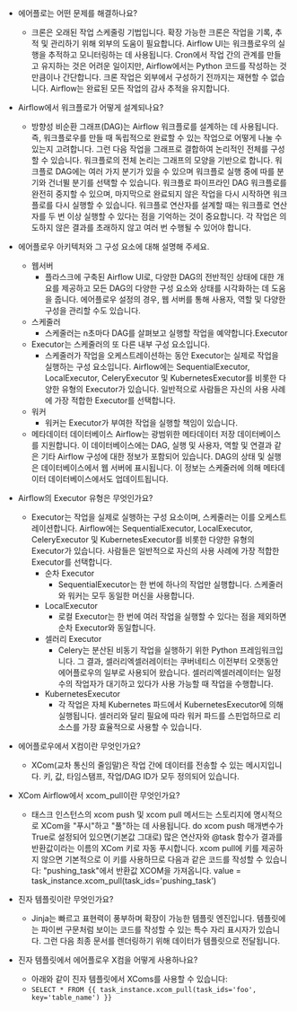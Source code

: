 - 에어플로는 어떤 문제를 해결하나요?
    - 크론은 오래된 작업 스케줄링 기법입니다. 확장 가능한 크론은 작업을 기록, 추적 및 관리하기 위해 외부의 도움이 필요합니다. Airflow UI는 워크플로우의 실행을 추적하고 모니터링하는 데 사용됩니다. Cron에서 작업 간의 관계를 만들고 유지하는 것은 어려운 일이지만, Airflow에서는 Python 코드를 작성하는 것만큼이나 간단합니다. 크론 작업은 외부에서 구성하기 전까지는 재현할 수 없습니다. Airflow는 완료된 모든 작업의 감사 추적을 유지합니다.

- Airflow에서 워크플로가 어떻게 설계되나요?
    - 방향성 비순환 그래프(DAG)는 Airflow 워크플로를 설계하는 데 사용됩니다. 즉, 워크플로우를 만들 때 독립적으로 완료할 수 있는 작업으로 어떻게 나눌 수 있는지 고려합니다. 그런 다음 작업을 그래프로 결합하여 논리적인 전체를 구성할 수 있습니다. 워크플로의 전체 논리는 그래프의 모양을 기반으로 합니다. 워크플로 DAG에는 여러 가지 분기가 있을 수 있으며 워크플로 실행 중에 따를 분기와 건너뛸 분기를 선택할 수 있습니다. 워크플로 파이프라인 DAG 워크플로를 완전히 중지할 수 있으며, 마지막으로 완료되지 않은 작업을 다시 시작하면 워크플로를 다시 실행할 수 있습니다. 워크플로 연산자를 설계할 때는 워크플로 연산자를 두 번 이상 실행할 수 있다는 점을 기억하는 것이 중요합니다. 각 작업은 의도하지 않은 결과를 초래하지 않고 여러 번 수행될 수 있어야 합니다.

- 에어플로우 아키텍처와 그 구성 요소에 대해 설명해 주세요.
    - 웹서버
        - 플라스크에 구축된 Airflow UI로, 다양한 DAG의 전반적인 상태에 대한 개요를 제공하고 모든 DAG의 다양한 구성 요소와 상태를 시각화하는 데 도움을 줍니다. 에어플로우 설정의 경우, 웹 서버를 통해 사용자, 역할 및 다양한 구성을 관리할 수도 있습니다.
    - 스케줄러
        - 스케줄러는 n초마다 DAG를 살펴보고 실행할 작업을 예약합니다.Executor
    - Executor는 스케줄러의 또 다른 내부 구성 요소입니다.
        - 스케줄러가 작업을 오케스트레이션하는 동안 Executor는 실제로 작업을 실행하는 구성 요소입니다. Airflow에는 SequentialExecutor, LocalExecutor, CeleryExecutor 및 KubernetesExecutor를 비롯한 다양한 유형의 Executor가 있습니다. 일반적으로 사람들은 자신의 사용 사례에 가장 적합한 Executor를 선택합니다.
    - 워커
        - 워커는 Executor가 부여한 작업을 실행할 책임이 있습니다.
    - 메타데이터 데이터베이스 Airflow는 광범위한 메타데이터 저장 데이터베이스를 지원합니다. 이 데이터베이스에는 DAG, 실행 및 사용자, 역할 및 연결과 같은 기타 Airflow 구성에 대한 정보가 포함되어 있습니다. DAG의 상태 및 실행은 데이터베이스에서 웹 서버에 표시됩니다. 이 정보는 스케줄러에 의해 메타데이터 데이터베이스에서도 업데이트됩니다.

- Airflow의 Executor 유형은 무엇인가요?
    - Executor는 작업을 실제로 실행하는 구성 요소이며, 스케줄러는 이를 오케스트레이션합니다. Airflow에는 SequentialExecutor, LocalExecutor, CeleryExecutor 및 KubernetesExecutor를 비롯한 다양한 유형의 Executor가 있습니다. 사람들은 일반적으로 자신의 사용 사례에 가장 적합한 Executor를 선택합니다. 
        - 순차 Executor
            - SequentialExecutor는 한 번에 하나의 작업만 실행합니다. 스케줄러와 워커는 모두 동일한 머신을 사용합니다.
        - LocalExecutor
            - 로컬 Executor는 한 번에 여러 작업을 실행할 수 있다는 점을 제외하면 순차 Executor와 동일합니다.
        - 셀러리 Executor
            - Celery는 분산된 비동기 작업을 실행하기 위한 Python 프레임워크입니다. 그 결과, 셀러리엑셀러레이터는 쿠버네티스 이전부터 오랫동안 에어플로우의 일부로 사용되어 왔습니다. 셀러리엑셀러레이터는 일정 수의 작업자가 대기하고 있다가 사용 가능할 때 작업을 수행합니다.
        - KubernetesExecutor
            - 각 작업은 자체 Kubernetes 파드에서 KubernetesExecutor에 의해 실행됩니다. 셀러리와 달리 필요에 따라 워커 파드를 스핀업하므로 리소스를 가장 효율적으로 사용할 수 있습니다.

- 에어플로우에서 X컴이란 무엇인가요?
    - XCom(교차 통신의 줄임말)은 작업 간에 데이터를 전송할 수 있는 메시지입니다. 키, 값, 타임스탬프, 작업/DAG ID가 모두 정의되어 있습니다.

- XCom Airflow에서 xcom_pull이란 무엇인가요?
    - 태스크 인스턴스의 xcom push 및 xcom pull 메서드는 스토리지에 명시적으로 XCom을 "푸시"하고 "풀"하는 데 사용됩니다. do xcom push 매개변수가 True로 설정되어 있으면(기본값 그대로) 많은 연산자와 @task 함수가 결과를 반환값이라는 이름의 XCom 키로 자동 푸시합니다. xcom pull에 키를 제공하지 않으면 기본적으로 이 키를 사용하므로 다음과 같은 코드를 작성할 수 있습니다: "pushing_task"에서 반환값 XCOM을 가져옵니다. value = task_instance.xcom_pull(task_ids='pushing_task')

- 진자 템플릿이란 무엇인가요?
    - Jinja는 빠르고 표현력이 풍부하며 확장이 가능한 템플릿 엔진입니다. 템플릿에는 파이썬 구문처럼 보이는 코드를 작성할 수 있는 특수 자리 표시자가 있습니다. 그런 다음 최종 문서를 렌더링하기 위해 데이터가 템플릿으로 전달됩니다.

- 진자 템플릿에서 에어플로우 X컴을 어떻게 사용하나요?
    - 아래와 같이 진자 템플릿에서 XComs를 사용할 수 있습니다:
    - `SELECT * FROM {{ task_instance.xcom_pull(task_ids='foo', key='table_name') }}`